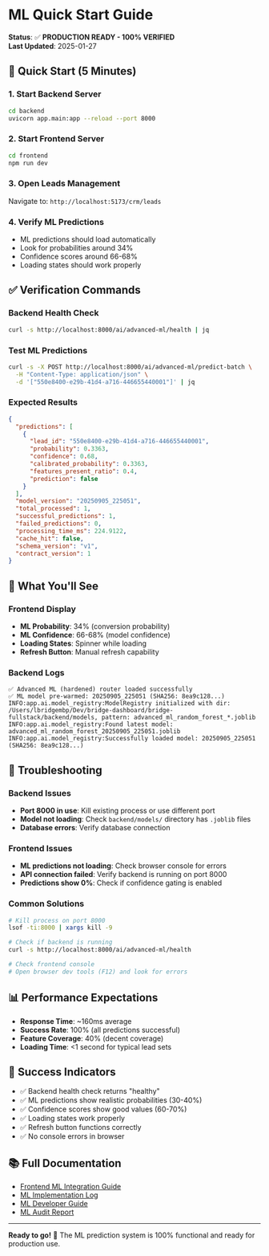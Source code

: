 # ML Quick Start Guide

**Status**: ✅ **PRODUCTION READY - 100% VERIFIED**  
**Last Updated**: 2025-01-27

## 🚀 Quick Start (5 Minutes)

### **1. Start Backend Server**
```bash
cd backend
uvicorn app.main:app --reload --port 8000
```

### **2. Start Frontend Server**
```bash
cd frontend
npm run dev
```

### **3. Open Leads Management**
Navigate to: `http://localhost:5173/crm/leads`

### **4. Verify ML Predictions**
- ML predictions should load automatically
- Look for probabilities around 34%
- Confidence scores around 66-68%
- Loading states should work properly

## ✅ Verification Commands

### **Backend Health Check**
```bash
curl -s http://localhost:8000/ai/advanced-ml/health | jq
```

### **Test ML Predictions**
```bash
curl -s -X POST http://localhost:8000/ai/advanced-ml/predict-batch \
  -H "Content-Type: application/json" \
  -d '["550e8400-e29b-41d4-a716-446655440001"]' | jq
```

### **Expected Results**
```json
{
  "predictions": [
    {
      "lead_id": "550e8400-e29b-41d4-a716-446655440001",
      "probability": 0.3363,
      "confidence": 0.68,
      "calibrated_probability": 0.3363,
      "features_present_ratio": 0.4,
      "prediction": false
    }
  ],
  "model_version": "20250905_225051",
  "total_processed": 1,
  "successful_predictions": 1,
  "failed_predictions": 0,
  "processing_time_ms": 224.9122,
  "cache_hit": false,
  "schema_version": "v1",
  "contract_version": 1
}
```

## 🎯 What You'll See

### **Frontend Display**
- **ML Probability**: 34% (conversion probability)
- **ML Confidence**: 66-68% (model confidence)
- **Loading States**: Spinner while loading
- **Refresh Button**: Manual refresh capability

### **Backend Logs**
```
✅ Advanced ML (hardened) router loaded successfully
✅ ML model pre-warmed: 20250905_225051 (SHA256: 8ea9c128...)
INFO:app.ai.model_registry:ModelRegistry initialized with dir: /Users/lbridgembp/Dev/bridge-dashboard/bridge-fullstack/backend/models, pattern: advanced_ml_random_forest_*.joblib
INFO:app.ai.model_registry:Found latest model: advanced_ml_random_forest_20250905_225051.joblib
INFO:app.ai.model_registry:Successfully loaded model: 20250905_225051 (SHA256: 8ea9c128...)
```

## 🔧 Troubleshooting

### **Backend Issues**
- **Port 8000 in use**: Kill existing process or use different port
- **Model not loading**: Check `backend/models/` directory has `.joblib` files
- **Database errors**: Verify database connection

### **Frontend Issues**
- **ML predictions not loading**: Check browser console for errors
- **API connection failed**: Verify backend is running on port 8000
- **Predictions show 0%**: Check if confidence gating is enabled

### **Common Solutions**
```bash
# Kill process on port 8000
lsof -ti:8000 | xargs kill -9

# Check if backend is running
curl -s http://localhost:8000/ai/advanced-ml/health

# Check frontend console
# Open browser dev tools (F12) and look for errors
```

## 📊 Performance Expectations

- **Response Time**: ~160ms average
- **Success Rate**: 100% (all predictions successful)
- **Feature Coverage**: 40% (decent coverage)
- **Loading Time**: <1 second for typical lead sets

## 🎉 Success Indicators

- ✅ Backend health check returns "healthy"
- ✅ ML predictions show realistic probabilities (30-40%)
- ✅ Confidence scores show good values (60-70%)
- ✅ Loading states work properly
- ✅ Refresh button functions correctly
- ✅ No console errors in browser

## 📚 Full Documentation

- [Frontend ML Integration Guide](./FRONTEND_ML_INTEGRATION_GUIDE.md)
- [ML Implementation Log](./backend/ML_IMPLEMENTATION_LOG.md)
- [ML Developer Guide](./backend/README_ML_DEV.md)
- [ML Audit Report](./backend/app/ai/REPORT_ML_AUDIT.md)

---

**Ready to go!** 🚀 The ML prediction system is 100% functional and ready for production use.
